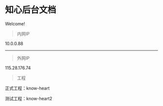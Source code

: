 # 知心后台文档

Welcome!

>内网IP

10.0.0.88

----

>外网IP

115.28.176.74

>工程

正式工程：know-heart

测试工程：know-heart2


